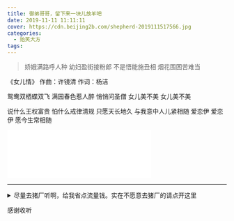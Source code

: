 ```yaml
---
title: 御弟哥哥，留下来一块儿放羊吧
date: 2019-11-11 11:11:11
cover: https://cdn.beijing2b.com/shepherd-2019111517566.jpg
categories:
  - 贻笑大方
tags:
---
```

>娇娥满路呼人种
>幼妇盈街接粉郎
>不是悟能施丑相
>烟花围困苦难当

<!-- more -->

《女儿情》
作曲：许镜清
作词：杨洁

鸳鸯双栖蝶双飞
满园春色惹人醉
悄悄问圣僧
女儿美不美
女儿美不美

说什么王权富贵
怕什么戒律清规
只愿天长地久
与我意中人儿紧相随
爱恋伊
爱恋伊
愿今生常相随

<iframe frameborder="no" border="0" marginwidth="0" marginheight="0" width=330 height=110 src="//music.163.com/outchain/player?type=1&id=82888477&auto=0&height=90"></iframe>

---

<details>
<summary>尽量去猪厂听啊，给我省点流量钱。实在不愿意去猪厂的请点开这里</summary>

 {% aplayer 女儿情 米云达 https://cdn.beijing2b.com/music/mp3/%E5%A5%B3%E5%84%BF%E6%83%85.mp3 %}

</details>

感谢收听